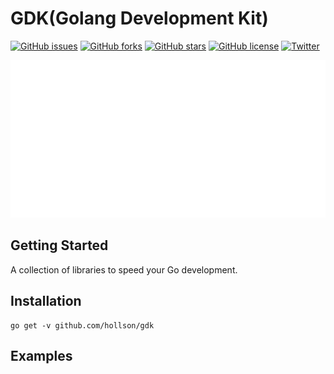 # GDK(Golang Development Kit)
[![GitHub issues](https://img.shields.io/github/issues/hollson/gdk)](https://github.com/hollson/gdk/issues)
[![GitHub forks](https://img.shields.io/github/forks/hollson/gdk)](https://github.com/hollson/gdk/network)
[![GitHub stars](https://img.shields.io/github/stars/hollson/gdk)](https://github.com/hollson/gdk/stargazers)
[![GitHub license](https://img.shields.io/github/license/hollson/gdk)](https://github.com/hollson/gdk/blob/master/LICENSE)
[![Twitter](https://img.shields.io/twitter/url?style=social)](https://twitter.com/intent/tweet?text=Wow:&url=https%3A%2F%2Fgithub.com%2Fhollson%2Fgdk)

![gdk](./gdk.svg?description=1&language=1&pattern=Floating%20Cogs&theme=Light)

## Getting Started

A collection of libraries to speed your Go development.

## Installation

```shell
go get -v github.com/hollson/gdk
```

## Examples


